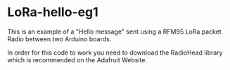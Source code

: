 # LoRa-hello-eg1
This is an example of a  "Hello message" sent using a RFM95 LoRa packet Radio between two Arduino boards.

In order for this code to work you need to download the RadioHead library which is recommended on the Adafruit Website.
